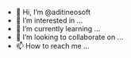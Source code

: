 - 👋 Hi, I’m @aditineosoft
- 👀 I’m interested in ...
- 🌱 I’m currently learning ...
- 💞️ I’m looking to collaborate on ...
- 📫 How to reach me ...

<!---
aditineosoft/aditineosoft is a ✨ special ✨ repository because its `README.md` (this file) appears on your GitHub profile.
You can click the Preview link to take a look at your changes.
--->
